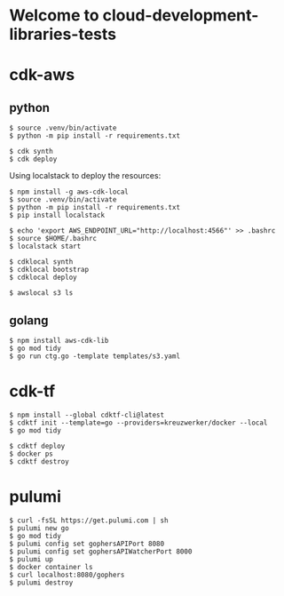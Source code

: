 # Welcome to cloud-development-libraries-tests

# cdk-aws

## python

```
$ source .venv/bin/activate
$ python -m pip install -r requirements.txt

$ cdk synth
$ cdk deploy
```

Using localstack to deploy the resources:

```
$ npm install -g aws-cdk-local
$ source .venv/bin/activate
$ python -m pip install -r requirements.txt
$ pip install localstack

$ echo 'export AWS_ENDPOINT_URL="http://localhost:4566"' >> .bashrc
$ source $HOME/.bashrc
$ localstack start

$ cdklocal synth
$ cdklocal bootstrap
$ cdklocal deploy

$ awslocal s3 ls
```

## golang

```
$ npm install aws-cdk-lib
$ go mod tidy
$ go run ctg.go -template templates/s3.yaml
```

# cdk-tf

```
$ npm install --global cdktf-cli@latest
$ cdktf init --template=go --providers=kreuzwerker/docker --local
$ go mod tidy

$ cdktf deploy
$ docker ps
$ cdktf destroy
```

# pulumi

```
$ curl -fsSL https://get.pulumi.com | sh
$ pulumi new go
$ go mod tidy
$ pulumi config set gophersAPIPort 8080
$ pulumi config set gophersAPIWatcherPort 8000
$ pulumi up
$ docker container ls
$ curl localhost:8080/gophers
$ pulumi destroy
```